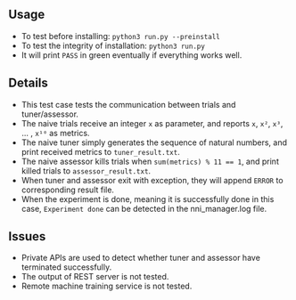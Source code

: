 ## Usage

* To test before installing:
`python3 run.py --preinstall`
* To test the integrity of installation:
`python3 run.py`
* It will print `PASS` in green eventually if everything works well.

## Details
* This test case tests the communication between trials and tuner/assessor.
* The naive trials receive an integer `x` as parameter, and reports `x`, `x²`, `x³`, ... , `x¹⁰` as metrics.
* The naive tuner simply generates the sequence of natural numbers, and print received metrics to `tuner_result.txt`.
* The naive assessor kills trials when `sum(metrics) % 11 == 1`, and print killed trials to `assessor_result.txt`.
* When tuner and assessor exit with exception, they will append `ERROR` to corresponding result file.
* When the experiment is done, meaning it is successfully done in this case, `Experiment done` can be detected in the nni_manager.log file.

## Issues
* Private APIs are used to detect whether tuner and assessor have terminated successfully. 
* The output of REST server is not tested.
* Remote machine training service is not tested.